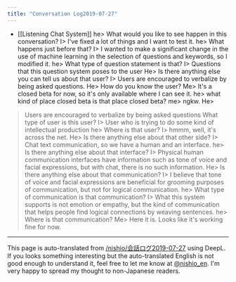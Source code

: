 ```yaml
---
title: "Conversation Log2019-07-27"
---
```


- [[Listening Chat System]]
he> What would you like to see happen in this conversation?
I> I've fixed a lot of things and I want to test it.
he> What happens just before that?
I> I wanted to make a significant change in the use of machine learning in the selection of questions and keywords, so I modified it.
he> What type of question statement is that?
I> Questions that this question system poses to the user
He> Is there anything else you can tell us about that user?
I> Users are encouraged to verbalize by being asked questions.
He> How do you know the user?
Me> It's a closed beta for now, so it's only available where I can see it.
he> what kind of place closed beta is that place closed beta?
me> ngkw.
He>
>  Users are encouraged to verbalize by being asked questions
What type of user is this user?
I> User who is trying to do some kind of intellectual production
he> Where is that user?
I> hmmm, well, it's across the net.
He> Is there anything else about that other side?
I> Chat text communication, so we have a human and an interface.
he> Is there anything else about that interface?
I> Physical human communication interfaces have information such as tone of voice and facial expressions, but with chat, there is no such information.
He> Is there anything else about that communication?
I> I believe that tone of voice and facial expressions are beneficial for grooming purposes of communication, but not for logical communication.
he> What type of communication is that communication?
I> What this system supports is not emotion or empathy, but the kind of communication that helps people find logical connections by weaving sentences.
he> Where is that communication?
Me> Here it is. Looks like it's working fine for now.

---
This page is auto-translated from [/nishio/会話ログ2019-07-27](https://scrapbox.io/nishio/会話ログ2019-07-27) using DeepL. If you looks something interesting but the auto-translated English is not good enough to understand it, feel free to let me know at [@nishio_en](https://twitter.com/nishio_en). I'm very happy to spread my thought to non-Japanese readers.